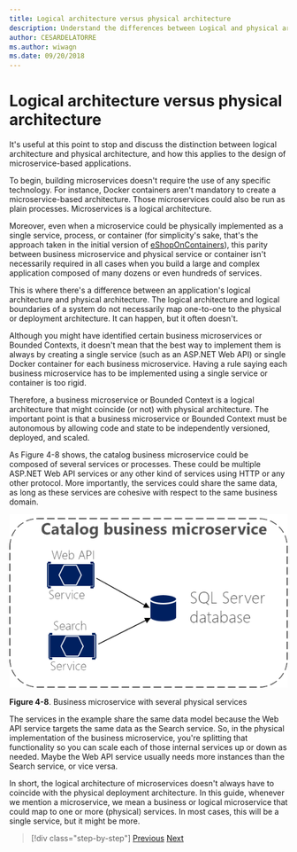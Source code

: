 ```yaml
---
title: Logical architecture versus physical architecture
description: Understand the differences between Logical and physical architectures.
author: CESARDELATORRE
ms.author: wiwagn
ms.date: 09/20/2018
---
```

# Logical architecture versus physical architecture

It's useful at this point to stop and discuss the distinction between logical architecture and physical architecture, and how this applies to the design of microservice-based applications.

To begin, building microservices doesn't require the use of any specific technology. For instance, Docker containers aren't mandatory to create a microservice-based architecture. Those microservices could also be run as plain processes. Microservices is a logical architecture.

Moreover, even when a microservice could be physically implemented as a single service, process, or container (for simplicity's sake, that's the approach taken in the initial version of [eShopOnContainers](https://aka.ms/MicroservicesArchitecture)), this parity between business microservice and physical service or container isn't necessarily required in all cases when you build a large and complex application composed of many dozens or even hundreds of services.

This is where there's a difference between an application's logical architecture and physical architecture. The logical architecture and logical boundaries of a system do not necessarily map one-to-one to the physical or deployment architecture. It can happen, but it often doesn't.

Although you might have identified certain business microservices or Bounded Contexts, it doesn't mean that the best way to implement them is always by creating a single service (such as an ASP.NET Web API) or single Docker container for each business microservice. Having a rule saying each business microservice has to be implemented using a single service or container is too rigid.

Therefore, a business microservice or Bounded Context is a logical architecture that might coincide (or not) with physical architecture. The important point is that a business microservice or Bounded Context must be autonomous by allowing code and state to be independently versioned, deployed, and scaled.

As Figure 4-8 shows, the catalog business microservice could be composed of several services or processes. These could be multiple ASP.NET Web API services or any other kind of services using HTTP or any other protocol. More importantly, the services could share the same data, as long as these services are cohesive with respect to the same business domain.

![Diagram of the Catalog business microservice, that contains an API service a search service and an SQL Server Database.](./media/image8.png)

**Figure 4-8**. Business microservice with several physical services

The services in the example share the same data model because the Web API service targets the same data as the Search service. So, in the physical implementation of the business microservice, you're splitting that functionality so you can scale each of those internal services up or down as needed. Maybe the Web API service usually needs more instances than the Search service, or vice versa.

In short, the logical architecture of microservices doesn't always have to coincide with the physical deployment architecture. In this guide, whenever we mention a microservice, we mean a business or logical microservice that could map to one or more (physical) services. In most cases, this will be a single service, but it might be more.

>[!div class="step-by-step"]
>[Previous](data-sovereignty-per-microservice.md)
>[Next](distributed-data-management.md)